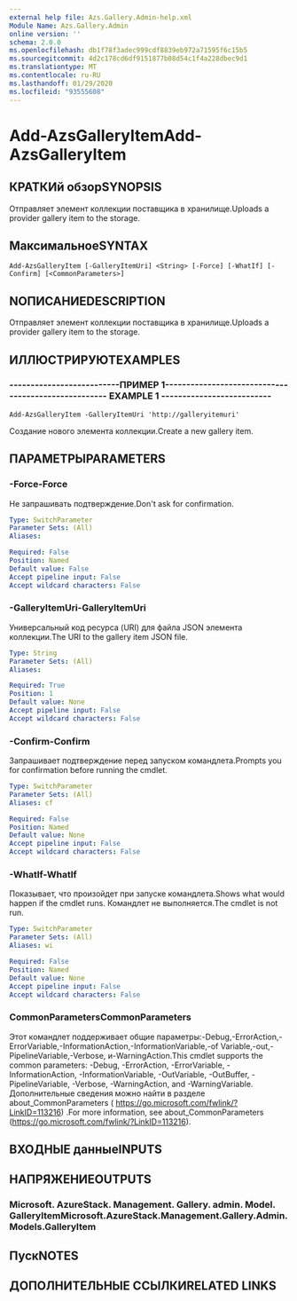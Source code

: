 ```yaml
---
external help file: Azs.Gallery.Admin-help.xml
Module Name: Azs.Gallery.Admin
online version: ''
schema: 2.0.0
ms.openlocfilehash: db1f78f3adec999cdf8839eb972a71595f6c15b5
ms.sourcegitcommit: 4d2c178cd6df9151877b08d54c1f4a228dbec9d1
ms.translationtype: MT
ms.contentlocale: ru-RU
ms.lasthandoff: 01/29/2020
ms.locfileid: "93555608"
---
```

# <span data-ttu-id="6c341-101">Add-AzsGalleryItem</span><span class="sxs-lookup"><span data-stu-id="6c341-101">Add-AzsGalleryItem</span></span>

## <span data-ttu-id="6c341-102">КРАТКИй обзор</span><span class="sxs-lookup"><span data-stu-id="6c341-102">SYNOPSIS</span></span>
<span data-ttu-id="6c341-103">Отправляет элемент коллекции поставщика в хранилище.</span><span class="sxs-lookup"><span data-stu-id="6c341-103">Uploads a provider gallery item to the storage.</span></span>

## <span data-ttu-id="6c341-104">Максимальное</span><span class="sxs-lookup"><span data-stu-id="6c341-104">SYNTAX</span></span>

```
Add-AzsGalleryItem [-GalleryItemUri] <String> [-Force] [-WhatIf] [-Confirm] [<CommonParameters>]
```

## <span data-ttu-id="6c341-105">NОПИСАНИЕ</span><span class="sxs-lookup"><span data-stu-id="6c341-105">DESCRIPTION</span></span>
<span data-ttu-id="6c341-106">Отправляет элемент коллекции поставщика в хранилище.</span><span class="sxs-lookup"><span data-stu-id="6c341-106">Uploads a provider gallery item to the storage.</span></span>

## <span data-ttu-id="6c341-107">ИЛЛЮСТРИРУЮТ</span><span class="sxs-lookup"><span data-stu-id="6c341-107">EXAMPLES</span></span>

### <span data-ttu-id="6c341-108">--------------------------ПРИМЕР 1--------------------------</span><span class="sxs-lookup"><span data-stu-id="6c341-108">-------------------------- EXAMPLE 1 --------------------------</span></span>
```
Add-AzsGalleryItem -GalleryItemUri 'http://galleryitemuri'
```

<span data-ttu-id="6c341-109">Создание нового элемента коллекции.</span><span class="sxs-lookup"><span data-stu-id="6c341-109">Create a new gallery item.</span></span>

## <span data-ttu-id="6c341-110">ПАРАМЕТРЫ</span><span class="sxs-lookup"><span data-stu-id="6c341-110">PARAMETERS</span></span>

### <span data-ttu-id="6c341-111">-Force</span><span class="sxs-lookup"><span data-stu-id="6c341-111">-Force</span></span>
<span data-ttu-id="6c341-112">Не запрашивать подтверждение.</span><span class="sxs-lookup"><span data-stu-id="6c341-112">Don't ask for confirmation.</span></span>

```yaml
Type: SwitchParameter
Parameter Sets: (All)
Aliases: 

Required: False
Position: Named
Default value: False
Accept pipeline input: False
Accept wildcard characters: False
```

### <span data-ttu-id="6c341-113">-GalleryItemUri</span><span class="sxs-lookup"><span data-stu-id="6c341-113">-GalleryItemUri</span></span>
<span data-ttu-id="6c341-114">Универсальный код ресурса (URI) для файла JSON элемента коллекции.</span><span class="sxs-lookup"><span data-stu-id="6c341-114">The URI to the gallery item JSON file.</span></span>

```yaml
Type: String
Parameter Sets: (All)
Aliases: 

Required: True
Position: 1
Default value: None
Accept pipeline input: False
Accept wildcard characters: False
```

### <span data-ttu-id="6c341-115">-Confirm</span><span class="sxs-lookup"><span data-stu-id="6c341-115">-Confirm</span></span>
<span data-ttu-id="6c341-116">Запрашивает подтверждение перед запуском командлета.</span><span class="sxs-lookup"><span data-stu-id="6c341-116">Prompts you for confirmation before running the cmdlet.</span></span>

```yaml
Type: SwitchParameter
Parameter Sets: (All)
Aliases: cf

Required: False
Position: Named
Default value: None
Accept pipeline input: False
Accept wildcard characters: False
```

### <span data-ttu-id="6c341-117">-WhatIf</span><span class="sxs-lookup"><span data-stu-id="6c341-117">-WhatIf</span></span>
<span data-ttu-id="6c341-118">Показывает, что произойдет при запуске командлета.</span><span class="sxs-lookup"><span data-stu-id="6c341-118">Shows what would happen if the cmdlet runs.</span></span>
<span data-ttu-id="6c341-119">Командлет не выполняется.</span><span class="sxs-lookup"><span data-stu-id="6c341-119">The cmdlet is not run.</span></span>

```yaml
Type: SwitchParameter
Parameter Sets: (All)
Aliases: wi

Required: False
Position: Named
Default value: None
Accept pipeline input: False
Accept wildcard characters: False
```

### <span data-ttu-id="6c341-120">CommonParameters</span><span class="sxs-lookup"><span data-stu-id="6c341-120">CommonParameters</span></span>
<span data-ttu-id="6c341-121">Этот командлет поддерживает общие параметры:-Debug,-ErrorAction,-ErrorVariable,-InformationAction,-InformationVariable,-of Variable,-out,-PipelineVariable,-Verbose, и-WarningAction.</span><span class="sxs-lookup"><span data-stu-id="6c341-121">This cmdlet supports the common parameters: -Debug, -ErrorAction, -ErrorVariable, -InformationAction, -InformationVariable, -OutVariable, -OutBuffer, -PipelineVariable, -Verbose, -WarningAction, and -WarningVariable.</span></span> <span data-ttu-id="6c341-122">Дополнительные сведения можно найти в разделе about_CommonParameters ( https://go.microsoft.com/fwlink/?LinkID=113216) .</span><span class="sxs-lookup"><span data-stu-id="6c341-122">For more information, see about_CommonParameters (https://go.microsoft.com/fwlink/?LinkID=113216).</span></span>

## <span data-ttu-id="6c341-123">ВХОДНЫЕ данные</span><span class="sxs-lookup"><span data-stu-id="6c341-123">INPUTS</span></span>

## <span data-ttu-id="6c341-124">НАПРЯЖЕНИЕ</span><span class="sxs-lookup"><span data-stu-id="6c341-124">OUTPUTS</span></span>

### <span data-ttu-id="6c341-125">Microsoft. AzureStack. Management. Gallery. admin. Model. GalleryItem</span><span class="sxs-lookup"><span data-stu-id="6c341-125">Microsoft.AzureStack.Management.Gallery.Admin.Models.GalleryItem</span></span>

## <span data-ttu-id="6c341-126">Пуск</span><span class="sxs-lookup"><span data-stu-id="6c341-126">NOTES</span></span>

## <span data-ttu-id="6c341-127">ДОПОЛНИТЕЛЬНЫЕ ССЫЛКИ</span><span class="sxs-lookup"><span data-stu-id="6c341-127">RELATED LINKS</span></span>

